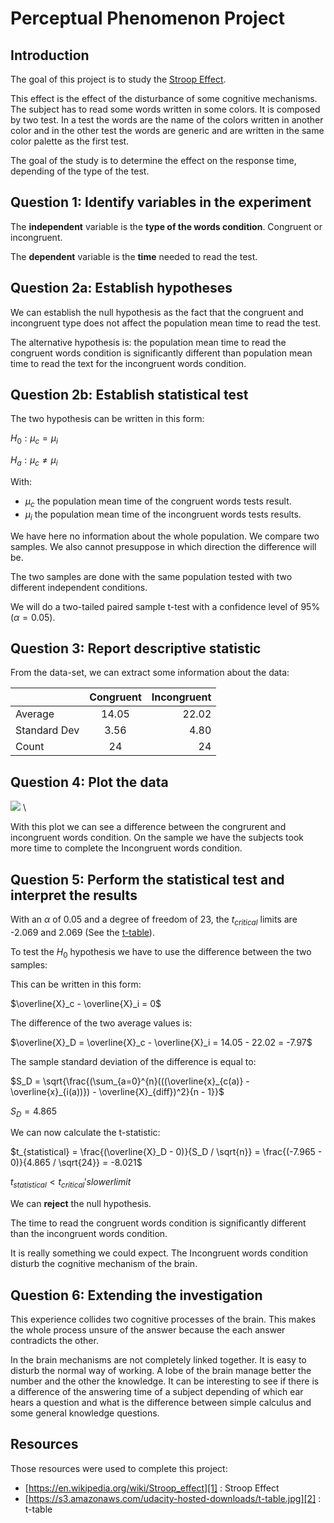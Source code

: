 ﻿# Perceptual Phenomenon Project

## Introduction
The goal of this project is to study the [Stroop Effect][1].

This effect is the effect of the disturbance of some cognitive mechanisms. The subject has to read some words written in some colors. It is composed by two test. In a test the words are the name of the colors written in another color and in the other test the words are generic and are written in the same color palette as the first test.

The goal of the study is to determine the effect on the response time, depending of the type of the test.

## Question 1: Identify variables in the experiment
The **independent** variable is the **type of the words condition**. Congruent or incongruent.

The **dependent** variable is the **time** needed to read the test.

## Question 2a: Establish hypotheses

We can establish the null hypothesis as the fact that the congruent and incongruent type does not affect the population mean time to read the test.

The alternative hypothesis is: the population mean time to read the congruent words condition is significantly different than population mean time to read the text for the incongruent words condition.

## Question 2b: Establish statistical test
The two hypothesis can be written in this form:

$H_0 : \mu_c = \mu_i$

$H_a : \mu_c \neq \mu_i$

With:

- $\mu_c$ the population mean time of the congruent words tests result.
- $\mu_i$ the population mean time of the incongruent words tests results.

We have here no information about the whole population. We compare two samples. We also cannot presuppose in which direction the difference will be.

The two samples are done with the same population tested with two different independent conditions.

We will do a two-tailed paired sample t-test with a confidence level of 95% ($\alpha = 0.05$).

## Question 3: Report descriptive statistic
From the data-set, we can extract some information about the data:

|				| Congruent				 | Incongruent	|
| --------- | :-----------------: | ----------: |
| Average	| 14.05					 | 22.02			|
| Standard Dev | 3.56				 | 4.80			|
| Count	  	| 24 						 | 24				|

## Question 4: Plot the data

![](./histograms.png)
\

With this plot we can see a difference between the congrurent and incongruent words condition. On the sample we have the subjects took more time to complete the Incongruent words condition.

## Question 5: Perform the statistical test and interpret the results

With an $\alpha$ of 0.05 and a degree of freedom of 23, the $t_{critical}$ limits are -2.069 and 2.069 (See the [t-table][2]). 

To test the $H_0$ hypothesis we have to use the difference between the two samples:

This can be written in this form:

$\overline{X}_c - \overline{X}_i = 0$

The difference of the two average values is:

$\overline{X}_D = \overline{X}_c - \overline{X}_i =  14.05 - 22.02 = -7.97$

The sample standard deviation of the difference is equal to:

$S_D = \sqrt{\frac{(\sum_{a=0}^{n}(((\overline{x}_{c(a)} - \overline{x}_{i(a))}) - \overline{X}_{diff})^2}{n - 1}}$

$S_D = 4.865$

We can now calculate the t-statistic:

$t_{statistical} = \frac{(\overline{X}_D - 0)}{S_D / \sqrt{n}} = \frac{(-7.965 - 0)}{4.865 / \sqrt{24}} = -8.021$

$t_{statistical} < t_{critical}'s lower limit$

We can **reject** the null hypothesis.

The time to read the congruent words condition is significantly different than the incongruent words condition.
 
It is really something we could expect. The Incongruent words condition disturb the cognitive mechanism of the brain. 

## Question 6: Extending the investigation

This experience collides two cognitive processes of the brain. This makes the whole process unsure of the answer because the each answer contradicts the other.

In the brain mechanisms are not completely linked together. It is easy to disturb the normal way of working. A lobe of the brain manage better the number and the other the knowledge. It can be interesting to see if there is a difference of the answering time of a subject depending of which ear hears a question and what is the difference between simple calculus and some general knowledge questions.

## Resources
Those resources were used to complete this project:

- [https://en.wikipedia.org/wiki/Stroop_effect][1] : Stroop Effect
- [https://s3.amazonaws.com/udacity-hosted-downloads/t-table.jpg][2] : t-table

[1]: https://en.wikipedia.org/wiki/Stroop_effect
[2]: https://s3.amazonaws.com/udacity-hosted-downloads/t-table.jpg
